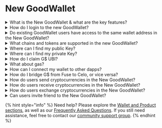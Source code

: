 # New GoodWallet

<details>

<summary>What is the New GoodWallet &#x26; what are the key features?</summary>

The New GoodWallet is mobile-friendly, simple non-custodial multi-chain wallet interface. It facilitates G$ claiming, G$ onboarding, WalletConnect, as well as sending, receiving and exchanging thousands of cryptocurrencies on several blockchain networks, including but not limited to Ethereum, Polygon, Optimism, Base, BNB, Celo and Fuse.

</details>

<details>

<summary>How do I login to the new GoodWallet?</summary>

If you are new to GoodWallet, simply pick an authentication provider (Google is recommended) and type in your credentials. If you’ve been using GoodWallet before, see below.

</details>

<details>

<summary>Do existing GoodWallet users have access to the same wallet address in the New GoodWallet?</summary>

Yes! When logging in with the same authentication provider (Google, Facebook or SMS ) and credentials (email, user or phone number) as used in GoodWallet you will get access to your existing holdings and can seamlessly enjoy the new features provided by the New GoodWallet.

</details>

<details>

<summary>What chains and tokens are supported in the new GoodWallet?</summary>

Thousands of tokens across Ethereum, Polygon, Optimism, Base, BNB, Celo and Fuse. The specific Tokens and networks supported, can be seen in the “To” field of the “Exchange” application.\
\
In case You received a unsupported token, You can gain access to it by exporting Your private key (See “Where can I find my Private Key?”) and importing it to e.g. [MetaMask](https://support.metamask.io/managing-my-wallet/accounts-and-addresses/how-to-import-an-account/#importing-using-a-private-key);

</details>

<details>

<summary>Where can I find my public Key?</summary>

The public key (wallet address) can be found in the main page’s Profile Card, the “Receive” page as well as from the options page accessible via the upper left cog on the main page.

</details>

<details>

<summary>Where can I find my private Key?</summary>

The private key can be exported from the options page accessible by the upper left cog on the main page. Beware that exporting the private Key can lead to loss of funds if not handled securely. Learn more about web3 and security tips [here](https://docs.gooddollar.org/frequently-asked-questions/web3-basic-knowledge-and-security-tips-by-consensys).&#x20;

</details>

<details>

<summary>How do I claim G$ UBI?</summary>

By accessing the “Claim” application on the mainpage. Claiming GoodDollars requires the user to verify uniqueness and liveness through Face Verification. This check will occasionally need to be redone. More information about GoodDollar and this process can be found [here](https://docs.gooddollar.org/frequently-asked-questions).&#x20;

</details>

<details>

<summary>What about gas?</summary>

All blockchain transactions [require gas](https://docs.gooddollar.org/frequently-asked-questions/web3-basic-knowledge-and-security-tips-by-consensys). Gas is typically paid with the network in question’s native token and it’s the users responsibility to ensure sufficient gas is available for sending and exchanging tokens.

GoodDollar’s faucet provides the user with just sufficient gas on Celo and Fuse to claim G$ daily, meaning that sending and exchanging token may not necessarily be possible until the user have accrued sufficient gas by other means. It also means that if the user chooses to spend the GoodDollar sponsored gas on sending or exchanging tokens, the user will not necessarily have enough gas to perform the UBI claims for up to a few days.

</details>

<details>

<summary>How can I connect my wallet to other dapps?</summary>

Via the “[Wallet Connect](https://learn.bybit.com/crypto/how-to-use-walletconnect/)” application accessible from the main page. Requests from the dapp will popup to be rejected or approved in the wallet.

</details>

<details>

<summary>How do I bridge G$ from Fuse to Celo, or vice versa?</summary>

By connecting to [GoodDapp](https://gooddapp.org/#/microbridge) via WalletConnect and go to [Microbridge](https://gooddapp.org/#/microbridge).

</details>

<details>

<summary>How do users send cryptocurrencies in the New GoodWallet?</summary>

By using the “send” function on the mainpage. Beware that only direct transfers are currently supported by the New GoodWallet, meaning that the public address or ENS name, of the recipient are required.

</details>

<details>

<summary>How do users receive cryptocurrencies in the New GoodWallet?</summary>

By supplying the sender with your public Key (wallet address)

</details>

<details>

<summary>How do users exchange cryptocurrencies in the New GoodWallet?</summary>

By accessing the “Exchange” function from the main page. Exchange covers both Bridging & Swapping using [Li.Fi](http://li.fi/). Beware exchanging tokens across different networks may take several minutes to execute and complex transactions may require splitting it up into multiple transactions.

</details>

<details>

<summary>Can users invite friend to the New GoodWallet?</summary>

Users can share the [New GoodWallet](https://goodwallet.xyz/en) link to friends. However there is not yet Invite Rewards in the new wallet, and sharing the New GoodWallet link will not earn any rewards.

</details>

{% hint style="info" %}
Need help? Please explore the [Wallet and Product sections](https://docs.gooddollar.org/wallet-and-products), as well as our [Frequently Asked Questions](https://docs.gooddollar.org/frequently-asked-questions). If you still need assistance, feel free to contact our [community support group](https://t.me/+jay3UR6_rEwxNjY0).
{% endhint %}
